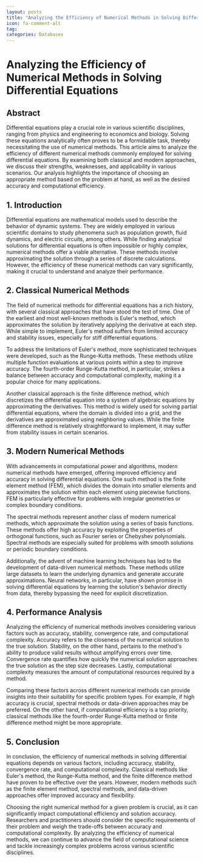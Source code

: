```yaml
---
layout: posts
title: "Analyzing the Efficiency of Numerical Methods in Solving Differential Equations"
icon: fa-comment-alt
tag:      
categories: Databases
---
```



# Analyzing the Efficiency of Numerical Methods in Solving Differential Equations

## Abstract
Differential equations play a crucial role in various scientific disciplines, ranging from physics and engineering to economics and biology. Solving these equations analytically often proves to be a formidable task, thereby necessitating the use of numerical methods. This article aims to analyze the efficiency of different numerical methods commonly employed for solving differential equations. By examining both classical and modern approaches, we discuss their strengths, weaknesses, and applicability in various scenarios. Our analysis highlights the importance of choosing an appropriate method based on the problem at hand, as well as the desired accuracy and computational efficiency.

## 1. Introduction
Differential equations are mathematical models used to describe the behavior of dynamic systems. They are widely employed in various scientific domains to study phenomena such as population growth, fluid dynamics, and electric circuits, among others. While finding analytical solutions for differential equations is often impossible or highly complex, numerical methods offer a viable alternative. These methods involve approximating the solution through a series of discrete calculations. However, the efficiency of these numerical methods can vary significantly, making it crucial to understand and analyze their performance.

## 2. Classical Numerical Methods
The field of numerical methods for differential equations has a rich history, with several classical approaches that have stood the test of time. One of the earliest and most well-known methods is Euler's method, which approximates the solution by iteratively applying the derivative at each step. While simple to implement, Euler's method suffers from limited accuracy and stability issues, especially for stiff differential equations.

To address the limitations of Euler's method, more sophisticated techniques were developed, such as the Runge-Kutta methods. These methods utilize multiple function evaluations at various points within a step to improve accuracy. The fourth-order Runge-Kutta method, in particular, strikes a balance between accuracy and computational complexity, making it a popular choice for many applications.

Another classical approach is the finite difference method, which discretizes the differential equation into a system of algebraic equations by approximating the derivatives. This method is widely used for solving partial differential equations, where the domain is divided into a grid, and the derivatives are approximated using neighboring values. While the finite difference method is relatively straightforward to implement, it may suffer from stability issues in certain scenarios.

## 3. Modern Numerical Methods
With advancements in computational power and algorithms, modern numerical methods have emerged, offering improved efficiency and accuracy in solving differential equations. One such method is the finite element method (FEM), which divides the domain into smaller elements and approximates the solution within each element using piecewise functions. FEM is particularly effective for problems with irregular geometries or complex boundary conditions.

The spectral methods represent another class of modern numerical methods, which approximate the solution using a series of basis functions. These methods offer high accuracy by exploiting the properties of orthogonal functions, such as Fourier series or Chebyshev polynomials. Spectral methods are especially suited for problems with smooth solutions or periodic boundary conditions.

Additionally, the advent of machine learning techniques has led to the development of data-driven numerical methods. These methods utilize large datasets to learn the underlying dynamics and generate accurate approximations. Neural networks, in particular, have shown promise in solving differential equations by learning the solution's behavior directly from data, thereby bypassing the need for explicit discretization.

## 4. Performance Analysis
Analyzing the efficiency of numerical methods involves considering various factors such as accuracy, stability, convergence rate, and computational complexity. Accuracy refers to the closeness of the numerical solution to the true solution. Stability, on the other hand, pertains to the method's ability to produce valid results without amplifying errors over time. Convergence rate quantifies how quickly the numerical solution approaches the true solution as the step size decreases. Lastly, computational complexity measures the amount of computational resources required by a method.

Comparing these factors across different numerical methods can provide insights into their suitability for specific problem types. For example, if high accuracy is crucial, spectral methods or data-driven approaches may be preferred. On the other hand, if computational efficiency is a top priority, classical methods like the fourth-order Runge-Kutta method or finite difference method might be more appropriate.

## 5. Conclusion
In conclusion, the efficiency of numerical methods in solving differential equations depends on various factors, including accuracy, stability, convergence rate, and computational complexity. Classical methods like Euler's method, the Runge-Kutta method, and the finite difference method have proven to be effective over the years. However, modern methods such as the finite element method, spectral methods, and data-driven approaches offer improved accuracy and flexibility.

Choosing the right numerical method for a given problem is crucial, as it can significantly impact computational efficiency and solution accuracy. Researchers and practitioners should consider the specific requirements of their problem and weigh the trade-offs between accuracy and computational complexity. By analyzing the efficiency of numerical methods, we can continue to advance the field of computational science and tackle increasingly complex problems across various scientific disciplines.